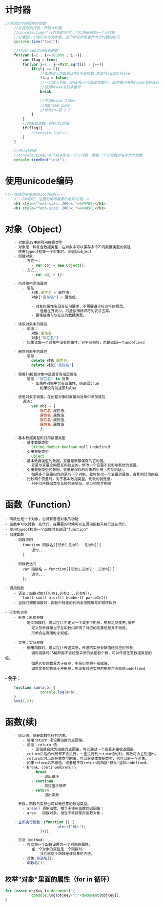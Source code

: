 # 计时器
```js
//测试如下的程序的性能
    //在程序执行前，开启计时器
    //console.time("计时器的名字")可以用来开启一个计时器
    //它需要一个字符串作为参数，这个字符串将会作为计时器的标识
    console.time("test");
    
    //打印2-100之间所有的数
    for(var i=2 ; i<=100000 ; i++){
        var flag = true;
        for(var j=2 ; j<=Math.sqrt(i) ; j++){
            if(i%j == 0){
                //如果进入判断则证明i不是质数,修改flag值为false
                flag = false;
                //一旦进入判断，则证明i不可能是质数了，此时循环再执行已经没有任何意义了
                //使用break来结束循环
                break;
                
                //不加break 215ms
                //加break 25ms
                //修改j<=后 2.6
            }
        }
        //如果是质数，则打印i的值
        if(flag){
            //console.log(i);
        }
    }
    
    //终止计时器
    //console.timeEnd()用来停止一个计时器，需要一个计时器的名字作为参数
    console.timeEnd("test");
```
# 使用unicode编码
```html
<!--在网页中使用Unicode编码-->
    <!--&#编码; 这里的编码需要的是10进制-->
    <h1 style="font-size: 200px;">&#9760;</h1>
    <h1 style="font-size: 200px;">&#9856;</h1>
```
# 对象（Object）
```js
	- 对象是JS中的引用数据类型
	- 对象是一种复合数据类型，在对象中可以保存多个不同数据类型的属性
	- 使用typeof检查一个对象时，会返回object
	- 创建对象
		- 方式一：
			- var obj = new Object();
		- 方式二：
			- var obj = {};
			
	- 向对象中添加属性
		- 语法：
			对象.属性名 = 属性值;
			对象["属性名"] = 属性值;
			
			- 对象的属性名没有任何要求，不需要遵守标识符的规范，
				但是在开发中，尽量按照标识符的要求去写。
			- 属性值也可以任意的数据类型。

	- 读取对象中的属性
		- 语法：
			对象.属性名
			对象["属性名"]
		- 如果读取一个对象中没有的属性，它不会报错，而是返回一个undefined
		
	- 删除对象中的属性
		- 语法：
			delete 对象.属性名
			delete 对象["属性名"]
			
	- 使用in检查对象中是否含有指定属性
		- 语法："属性名" in 对象
			- 如果在对象中含有该属性，则返回true
				如果没有则返回false
				
	- 使用对象字面量，在创建对象时直接向对象中添加属性
		语法：
			var obj = {
				属性名:属性值,
				属性名:属性值,
				属性名:属性值,
				属性名:属性值
				};
					
	- 基本数据类型和引用数据类型
		- 基本数据类型
			String Number Boolean Null Undefined
		- 引用数据类型
			Object
		- 基本数据类型的数据，变量是直接保存的它的值。
			变量与变量之间是互相独立的，修改一个变量不会影响其他的变量。
		- 引用数据类型的数据，变量是保存的对象的引用（内存地址）。
			如果多个变量指向的是同一个对象，此时修改一个变量的属性，会影响其他的变量。
		- 比较两个变量时，对于基本数据类型，比较的就是值，
			对于引用数据类型比较的是地址，地址相同才相同
```

# 函数（Function）	
	- 函数也是一个对象，也具有普通对象的功能
	- 函数中可以封装一些代码，在需要的时候可以去调用函数来执行这些代码
	- 使用typeof检查一个函数时会返回"function"
	- 创建函数
		- 函数声明
			function 函数名([形参1,形参2...形参N]){
				语句...
			}
		
		- 函数表达式
			var 函数名 = function([形参1,形参2...形参N]){
				语句...
			};
			
	- 调用函数
		- 语法：函数对象([实参1,实参2...实参N]);
			fun() sum() alert() Number() parseInt()
		- 当我们调用函数时，函数中封装的代码会按照编写的顺序执行

	- 形参和实参
		- 形参：形式参数
			- 定义函数时，可以在()中定义一个或多个形参，形参之间使用,隔开
				定义形参就相当于在函数内声明了对应的变量但是并不赋值，
				形参会在调用时才赋值。
				
		- 实参：实际参数
			- 调用函数时，可以在()传递实参，传递的实参会赋值给对应的形参,
				调用函数时JS解析器不会检查实参的类型和个数，可以传递任意数据类型的值。
				如果实参的数量大于形参，多余实参将不会赋值，
				如果实参的数量小于形参，则没有对应实参的形参将会赋值undefined
**- 例子：**
```js
    function sum(a,b) {
                console.log(a+b);
    }
    sum(1,2);
```

# 函数(续)
```js
	- 返回值，就是函数执行的结果。
		- 使用return 来设置函数的返回值。
		- 语法：return 值;
			- 该值就会成为函数的返回值，可以通过一个变量来接收返回值
		- return后边的代码都不会执行，一旦执行到return语句时，函数将会立刻退出。
		- return后可以跟任意类型的值，可以是基本数据类型，也可以是一个对象。
		- 如果return后不跟值，或者是不写return则函数*默认*返回undefined。
		- break、continue和return
			- break
				- 退出循环
			- continue
				- 跳过当次循环
			- return
				- 退出函数
				
	- 参数，函数的实参也可以是任意的数据类型。
		- area() 调用函数，相当于使用函数的返回值；
		- area   函数对象，相当于直接使用函数对象；
	
	- 立即执行函数：(function () {
            		    alert("hhh");
        		})();

	- 方法（method）
		- 可以将一个函数设置为一个对象的属性，
			当一个对象的属性是一个函数时，
				我们称这个函数是该对象的方法。
		- 对象.方法名();
		- 函数名();	
```
## 枚举"对象"里面的属性（for in 循环）
```js
for (const objKey in document) {
            console.log(objKey+":"+document[objKey]);
}
```
